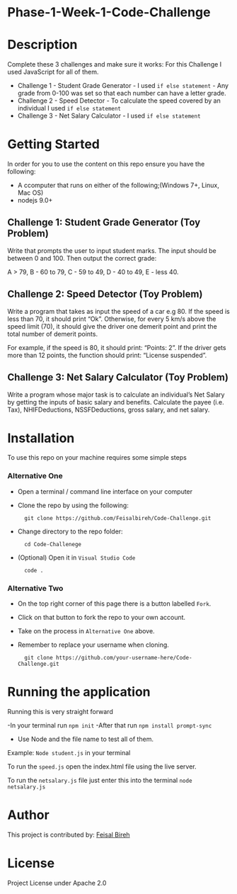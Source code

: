 # Phase-1-Week-1-Code-Challenge

# Description

Complete these 3 challenges and make sure it works:
For this Challenge I used JavaScript for all of them.
- Challenge 1 - Student Grade Generator
        - I used ``if else statement``
        - Any grade from 0-100 was set so that each number can have a letter grade.
- Challenge 2 - Speed Detector
        - To calculate the speed covered by an individual I used ``if else statement``
- Challenge 3 - Net Salary Calculator
        - I used ``if else statement``

# Getting Started
In order for you to use the content on this repo ensure you have the following:

- A ccomputer that runs on either of the following;(Windows 7+, Linux, Mac OS)
- nodejs 9.0+

## Challenge 1: Student Grade Generator (Toy Problem)

Write that prompts the user to input student marks. The input should be between 0 and 100. Then output the correct grade: 

A > 79, B - 60 to 79, C -  59 to 49, D - 40 to 49, E - less 40.


## Challenge 2: Speed Detector (Toy Problem)

Write a program that takes as input the speed of a car e.g 80. If the speed is less than 70, it should print “Ok”. Otherwise, for every 5 km/s above the speed limit (70), it should give the driver one demerit point and print the total number of demerit points.

For example, if the speed is 80, it should print: “Points: 2”. If the driver gets more than 12 points, the function should print: “License suspended”.

## Challenge 3: Net Salary Calculator (Toy Problem)

Write a program whose major task is to calculate an individual’s Net Salary by getting the inputs of basic salary and benefits. Calculate the payee (i.e. Tax), NHIFDeductions, NSSFDeductions, gross salary, and net salary. 

# Installation

To use this repo on your machine requires some simple steps

### Alternative One
- Open a terminal / command line interface on your computer
- Clone the repo by using the following:

        git clone https://github.com/Feisalbireh/Code-Challenge.git

- Change directory to the repo folder:

        cd Code-Challenege

- (Optional) Open it in ``Visual Studio Code``

        code .

### Alternative Two

- On the top right corner of this page there is a button labelled ``Fork``.
- Click on that button to fork the repo to your own account.
- Take on the process in ``Alternative One`` above.
- Remember to replace your username when cloning.

        git clone https://github.com/your-username-here/Code-Challenge.git

# Running the application 

Running this is very straight forward

-In your terminal run `npm init`
-After that run `npm install prompt-sync`

- Use Node and the file name to test all of them.

Example: ``Node student.js`` in your terminal

To run the `speed.js` open the index.html file using the live server.

To run the `netsalary.js` file just enter this into the terminal `node netsalary.js`


# Author

This project is contributed by: 
[Feisal Bireh](https://github.com/Feisalbireh)

# License 
Project License under Apache 2.0








